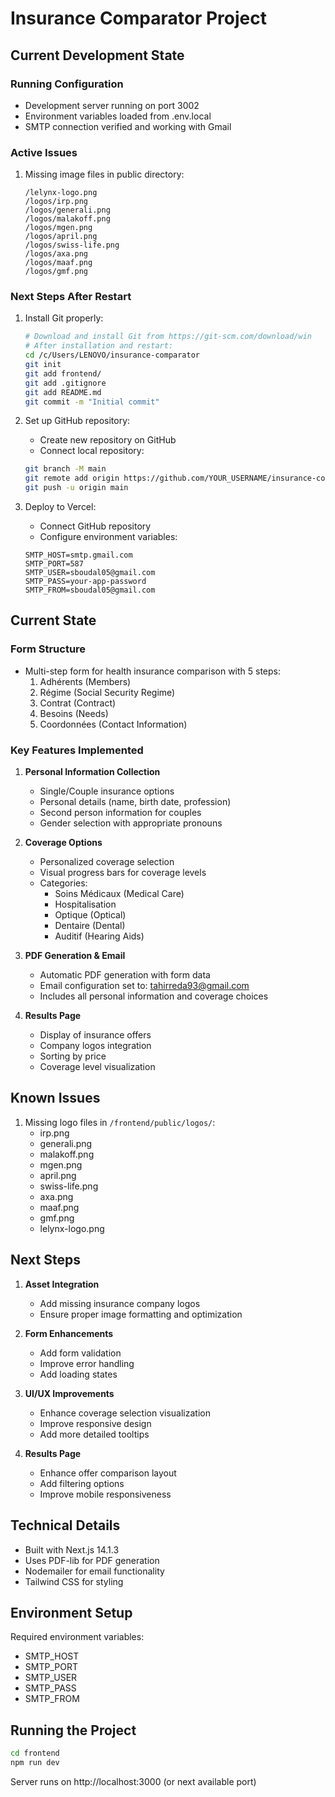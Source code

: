 # Insurance Comparator Project

## Current Development State

### Running Configuration
- Development server running on port 3002
- Environment variables loaded from .env.local
- SMTP connection verified and working with Gmail

### Active Issues
1. Missing image files in public directory:
   ```
   /lelynx-logo.png
   /logos/irp.png
   /logos/generali.png
   /logos/malakoff.png
   /logos/mgen.png
   /logos/april.png
   /logos/swiss-life.png
   /logos/axa.png
   /logos/maaf.png
   /logos/gmf.png
   ```

### Next Steps After Restart
1. Install Git properly:
   ```bash
   # Download and install Git from https://git-scm.com/download/win
   # After installation and restart:
   cd /c/Users/LENOVO/insurance-comparator
   git init
   git add frontend/
   git add .gitignore
   git add README.md
   git commit -m "Initial commit"
   ```

2. Set up GitHub repository:
   - Create new repository on GitHub
   - Connect local repository:
   ```bash
   git branch -M main
   git remote add origin https://github.com/YOUR_USERNAME/insurance-comparator.git
   git push -u origin main
   ```

3. Deploy to Vercel:
   - Connect GitHub repository
   - Configure environment variables:
   ```
   SMTP_HOST=smtp.gmail.com
   SMTP_PORT=587
   SMTP_USER=sboudal05@gmail.com
   SMTP_PASS=your-app-password
   SMTP_FROM=sboudal05@gmail.com
   ```

## Current State

### Form Structure
- Multi-step form for health insurance comparison with 5 steps:
  1. Adhérents (Members)
  2. Régime (Social Security Regime)
  3. Contrat (Contract)
  4. Besoins (Needs)
  5. Coordonnées (Contact Information)

### Key Features Implemented
1. **Personal Information Collection**
   - Single/Couple insurance options
   - Personal details (name, birth date, profession)
   - Second person information for couples
   - Gender selection with appropriate pronouns

2. **Coverage Options**
   - Personalized coverage selection
   - Visual progress bars for coverage levels
   - Categories:
     - Soins Médicaux (Medical Care)
     - Hospitalisation
     - Optique (Optical)
     - Dentaire (Dental)
     - Auditif (Hearing Aids)

3. **PDF Generation & Email**
   - Automatic PDF generation with form data
   - Email configuration set to: tahirreda93@gmail.com
   - Includes all personal information and coverage choices

4. **Results Page**
   - Display of insurance offers
   - Company logos integration
   - Sorting by price
   - Coverage level visualization

## Known Issues
1. Missing logo files in `/frontend/public/logos/`:
   - irp.png
   - generali.png
   - malakoff.png
   - mgen.png
   - april.png
   - swiss-life.png
   - axa.png
   - maaf.png
   - gmf.png
   - lelynx-logo.png

## Next Steps
1. **Asset Integration**
   - Add missing insurance company logos
   - Ensure proper image formatting and optimization

2. **Form Enhancements**
   - Add form validation
   - Improve error handling
   - Add loading states

3. **UI/UX Improvements**
   - Enhance coverage selection visualization
   - Improve responsive design
   - Add more detailed tooltips

4. **Results Page**
   - Enhance offer comparison layout
   - Add filtering options
   - Improve mobile responsiveness

## Technical Details
- Built with Next.js 14.1.3
- Uses PDF-lib for PDF generation
- Nodemailer for email functionality
- Tailwind CSS for styling

## Environment Setup
Required environment variables:
- SMTP_HOST
- SMTP_PORT
- SMTP_USER
- SMTP_PASS
- SMTP_FROM

## Running the Project
```bash
cd frontend
npm run dev
```
Server runs on http://localhost:3000 (or next available port) 